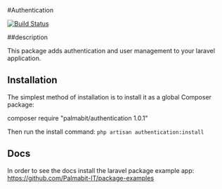 #Authentication

[![Build Status](https://travis-ci.org/Palmabit-IT/authenticator.png)](https://travis-ci.org/Palmabit-IT/authenticator)

##description

This package adds authentication and user management to your laravel application.

## Installation

The simplest method of installation is to install it as a global Composer package:

composer require "palmabit/authentication 1.0.1"

Then run the install command: ```php artisan authentication:install```

## Docs

In order to see the docs install the laravel package example app: https://github.com/Palmabit-IT/package-examples